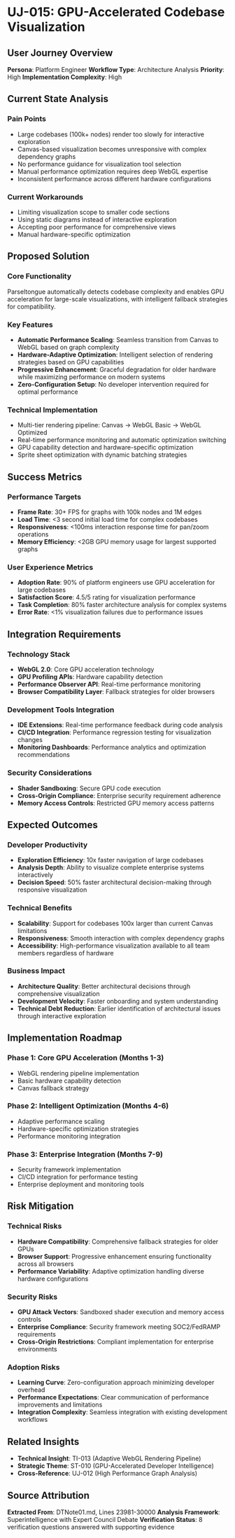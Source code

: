 # UJ-015: GPU-Accelerated Codebase Visualization

## User Journey Overview
**Persona**: Platform Engineer
**Workflow Type**: Architecture Analysis
**Priority**: High
**Implementation Complexity**: High

## Current State Analysis

### Pain Points
- Large codebases (100k+ nodes) render too slowly for interactive exploration
- Canvas-based visualization becomes unresponsive with complex dependency graphs  
- No performance guidance for visualization tool selection
- Manual performance optimization requires deep WebGL expertise
- Inconsistent performance across different hardware configurations

### Current Workarounds
- Limiting visualization scope to smaller code sections
- Using static diagrams instead of interactive exploration
- Accepting poor performance for comprehensive views
- Manual hardware-specific optimization

## Proposed Solution

### Core Functionality
Parseltongue automatically detects codebase complexity and enables GPU acceleration for large-scale visualizations, with intelligent fallback strategies for compatibility.

### Key Features
- **Automatic Performance Scaling**: Seamless transition from Canvas to WebGL based on graph complexity
- **Hardware-Adaptive Optimization**: Intelligent selection of rendering strategies based on GPU capabilities
- **Progressive Enhancement**: Graceful degradation for older hardware while maximizing performance on modern systems
- **Zero-Configuration Setup**: No developer intervention required for optimal performance

### Technical Implementation
- Multi-tier rendering pipeline: Canvas → WebGL Basic → WebGL Optimized
- Real-time performance monitoring and automatic optimization switching
- GPU capability detection and hardware-specific optimization
- Sprite sheet optimization with dynamic batching strategies

## Success Metrics

### Performance Targets
- **Frame Rate**: 30+ FPS for graphs with 100k nodes and 1M edges
- **Load Time**: <3 second initial load time for complex codebases
- **Responsiveness**: <100ms interaction response time for pan/zoom operations
- **Memory Efficiency**: <2GB GPU memory usage for largest supported graphs

### User Experience Metrics
- **Adoption Rate**: 90% of platform engineers use GPU acceleration for large codebases
- **Satisfaction Score**: 4.5/5 rating for visualization performance
- **Task Completion**: 80% faster architecture analysis for complex systems
- **Error Rate**: <1% visualization failures due to performance issues

## Integration Requirements

### Technology Stack
- **WebGL 2.0**: Core GPU acceleration technology
- **GPU Profiling APIs**: Hardware capability detection
- **Performance Observer API**: Real-time performance monitoring
- **Browser Compatibility Layer**: Fallback strategies for older browsers

### Development Tools Integration
- **IDE Extensions**: Real-time performance feedback during code analysis
- **CI/CD Integration**: Performance regression testing for visualization changes
- **Monitoring Dashboards**: Performance analytics and optimization recommendations

### Security Considerations
- **Shader Sandboxing**: Secure GPU code execution
- **Cross-Origin Compliance**: Enterprise security requirement adherence
- **Memory Access Controls**: Restricted GPU memory access patterns

## Expected Outcomes

### Developer Productivity
- **Exploration Efficiency**: 10x faster navigation of large codebases
- **Analysis Depth**: Ability to visualize complete enterprise systems interactively
- **Decision Speed**: 50% faster architectural decision-making through responsive visualization

### Technical Benefits
- **Scalability**: Support for codebases 100x larger than current Canvas limitations
- **Responsiveness**: Smooth interaction with complex dependency graphs
- **Accessibility**: High-performance visualization available to all team members regardless of hardware

### Business Impact
- **Architecture Quality**: Better architectural decisions through comprehensive visualization
- **Development Velocity**: Faster onboarding and system understanding
- **Technical Debt Reduction**: Earlier identification of architectural issues through interactive exploration

## Implementation Roadmap

### Phase 1: Core GPU Acceleration (Months 1-3)
- WebGL rendering pipeline implementation
- Basic hardware capability detection
- Canvas fallback strategy

### Phase 2: Intelligent Optimization (Months 4-6)
- Adaptive performance scaling
- Hardware-specific optimization strategies
- Performance monitoring integration

### Phase 3: Enterprise Integration (Months 7-9)
- Security framework implementation
- CI/CD integration for performance testing
- Enterprise deployment and monitoring tools

## Risk Mitigation

### Technical Risks
- **Hardware Compatibility**: Comprehensive fallback strategies for older GPUs
- **Browser Support**: Progressive enhancement ensuring functionality across all browsers
- **Performance Variability**: Adaptive optimization handling diverse hardware configurations

### Security Risks
- **GPU Attack Vectors**: Sandboxed shader execution and memory access controls
- **Enterprise Compliance**: Security framework meeting SOC2/FedRAMP requirements
- **Cross-Origin Restrictions**: Compliant implementation for enterprise environments

### Adoption Risks
- **Learning Curve**: Zero-configuration approach minimizing developer overhead
- **Performance Expectations**: Clear communication of performance improvements and limitations
- **Integration Complexity**: Seamless integration with existing development workflows

## Related Insights
- **Technical Insight**: TI-013 (Adaptive WebGL Rendering Pipeline)
- **Strategic Theme**: ST-010 (GPU-Accelerated Developer Intelligence)
- **Cross-Reference**: UJ-012 (High Performance Graph Analysis)

## Source Attribution
**Extracted From**: DTNote01.md, Lines 23981-30000
**Analysis Framework**: Superintelligence with Expert Council Debate
**Verification Status**: 8 verification questions answered with supporting evidence